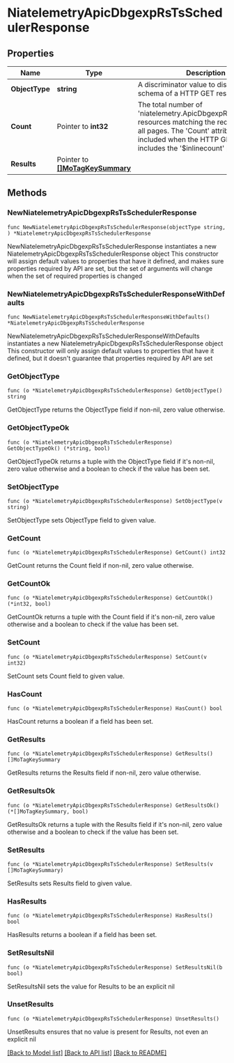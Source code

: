 # NiatelemetryApicDbgexpRsTsSchedulerResponse

## Properties

Name | Type | Description | Notes
------------ | ------------- | ------------- | -------------
**ObjectType** | **string** | A discriminator value to disambiguate the schema of a HTTP GET response body. | 
**Count** | Pointer to **int32** | The total number of &#39;niatelemetry.ApicDbgexpRsTsScheduler&#39; resources matching the request, accross all pages. The &#39;Count&#39; attribute is included when the HTTP GET request includes the &#39;$inlinecount&#39; parameter. | [optional] 
**Results** | Pointer to [**[]MoTagKeySummary**](MoTagKeySummary.md) |  | [optional] 

## Methods

### NewNiatelemetryApicDbgexpRsTsSchedulerResponse

`func NewNiatelemetryApicDbgexpRsTsSchedulerResponse(objectType string, ) *NiatelemetryApicDbgexpRsTsSchedulerResponse`

NewNiatelemetryApicDbgexpRsTsSchedulerResponse instantiates a new NiatelemetryApicDbgexpRsTsSchedulerResponse object
This constructor will assign default values to properties that have it defined,
and makes sure properties required by API are set, but the set of arguments
will change when the set of required properties is changed

### NewNiatelemetryApicDbgexpRsTsSchedulerResponseWithDefaults

`func NewNiatelemetryApicDbgexpRsTsSchedulerResponseWithDefaults() *NiatelemetryApicDbgexpRsTsSchedulerResponse`

NewNiatelemetryApicDbgexpRsTsSchedulerResponseWithDefaults instantiates a new NiatelemetryApicDbgexpRsTsSchedulerResponse object
This constructor will only assign default values to properties that have it defined,
but it doesn't guarantee that properties required by API are set

### GetObjectType

`func (o *NiatelemetryApicDbgexpRsTsSchedulerResponse) GetObjectType() string`

GetObjectType returns the ObjectType field if non-nil, zero value otherwise.

### GetObjectTypeOk

`func (o *NiatelemetryApicDbgexpRsTsSchedulerResponse) GetObjectTypeOk() (*string, bool)`

GetObjectTypeOk returns a tuple with the ObjectType field if it's non-nil, zero value otherwise
and a boolean to check if the value has been set.

### SetObjectType

`func (o *NiatelemetryApicDbgexpRsTsSchedulerResponse) SetObjectType(v string)`

SetObjectType sets ObjectType field to given value.


### GetCount

`func (o *NiatelemetryApicDbgexpRsTsSchedulerResponse) GetCount() int32`

GetCount returns the Count field if non-nil, zero value otherwise.

### GetCountOk

`func (o *NiatelemetryApicDbgexpRsTsSchedulerResponse) GetCountOk() (*int32, bool)`

GetCountOk returns a tuple with the Count field if it's non-nil, zero value otherwise
and a boolean to check if the value has been set.

### SetCount

`func (o *NiatelemetryApicDbgexpRsTsSchedulerResponse) SetCount(v int32)`

SetCount sets Count field to given value.

### HasCount

`func (o *NiatelemetryApicDbgexpRsTsSchedulerResponse) HasCount() bool`

HasCount returns a boolean if a field has been set.

### GetResults

`func (o *NiatelemetryApicDbgexpRsTsSchedulerResponse) GetResults() []MoTagKeySummary`

GetResults returns the Results field if non-nil, zero value otherwise.

### GetResultsOk

`func (o *NiatelemetryApicDbgexpRsTsSchedulerResponse) GetResultsOk() (*[]MoTagKeySummary, bool)`

GetResultsOk returns a tuple with the Results field if it's non-nil, zero value otherwise
and a boolean to check if the value has been set.

### SetResults

`func (o *NiatelemetryApicDbgexpRsTsSchedulerResponse) SetResults(v []MoTagKeySummary)`

SetResults sets Results field to given value.

### HasResults

`func (o *NiatelemetryApicDbgexpRsTsSchedulerResponse) HasResults() bool`

HasResults returns a boolean if a field has been set.

### SetResultsNil

`func (o *NiatelemetryApicDbgexpRsTsSchedulerResponse) SetResultsNil(b bool)`

 SetResultsNil sets the value for Results to be an explicit nil

### UnsetResults
`func (o *NiatelemetryApicDbgexpRsTsSchedulerResponse) UnsetResults()`

UnsetResults ensures that no value is present for Results, not even an explicit nil

[[Back to Model list]](../README.md#documentation-for-models) [[Back to API list]](../README.md#documentation-for-api-endpoints) [[Back to README]](../README.md)



